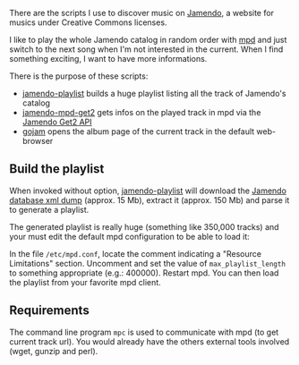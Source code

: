 There are the scripts I use to discover music on [Jamendo][jam], a website for musics under Creative Commons licenses.

I like to play the whole Jamendo catalog in random order with [mpd][mpd] and just switch to the next song when I'm not interested in the current.
When I find something exciting, I want to have more informations.

There is the purpose of these scripts:
 - [jamendo-playlist][jpl] builds a huge playlist listing all the track of Jamendo's catalog
 - [jamendo-mpd-get2][jgm2] gets infos on the played track in mpd via the [Jamendo Get2 API][jamget2api]
 - [gojam][gojam] opens the album page of the current track in the default web-browser

## Build the playlist
When invoked without option, [jamendo-playlist][jpl] will download the [Jamendo database xml dump][jamxml] (approx. 15 Mb), extract it (approx. 150 Mb) and parse it to generate a playlist.

The generated playlist is really huge (something like 350,000 tracks) and your must edit the default mpd configuration to be able to load it:

In the file `/etc/mpd.conf`, locate the comment indicating a "Resource Limitations" section. Uncomment and set the value of `max_playlist_length` to something appropriate (e.g.: 400000).
Restart mpd. You can then load the playlist from your favorite mpd client.

## Requirements
The command line program `mpc` is used to communicate with mpd (to get current track url).
You would already have the others external tools involved (wget, gunzip and perl).

[jpl]: http://github.com/PotatoesMaster/jamendo-tools/master/jamendo-playlist
[jgm2]: http://github.com/PotatoesMaster/jamendo-tools/master/jamendo-mpd-get2
[gojam]: http://github.com/PotatoesMaster/jamendo-tools/master/gojam

[jam]: http://www.jamendo.com/
[jamxml]: http://developer.jamendo.com/fr/wiki/NewDatabaseDumps
[jamget2api]: http://developer.jamendo.com/fr/wiki/Musiclist2Api

[mpd]: https://en.wikipedia.org/wiki/Music_Player_Daemon
